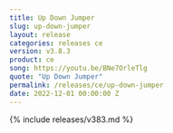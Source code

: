 ```yaml
---
title: Up Down Jumper
slug: up-down-jumper
layout: release
categories: releases ce
version: v3.8.3
product: ce
song: https://youtu.be/BNe7OrleTlg
quote: "Up Down Jumper"
permalink: /releases/ce/up-down-jumper
date: 2022-12-01 00:00:00 Z
---
```

{% include releases/v383.md %}